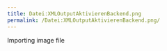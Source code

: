 ```yaml
---
title: Datei:XMLOutputAktivierenBackend.png
permalink: /Datei:XMLOutputAktivierenBackend.png/
---
```


Importing image file